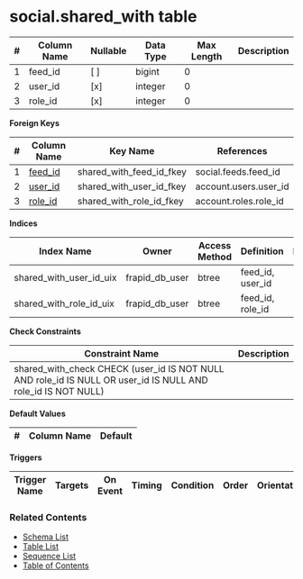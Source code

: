 # social.shared_with table



| # | Column Name | Nullable | Data Type | Max Length | Description |
| --- | --- | --- | --- | --- | --- |
| 1 | feed_id | [ ] | bigint | 0 |  |
| 2 | user_id | [x] | integer | 0 |  |
| 3 | role_id | [x] | integer | 0 |  |



**Foreign Keys**

| # | Column Name | Key Name | References |
| --- | --- | --- | --- |
| 1 | [feed_id](../social/feeds.md) | shared_with_feed_id_fkey | social.feeds.feed_id |
| 2 | [user_id](../account/users.md) | shared_with_user_id_fkey | account.users.user_id |
| 3 | [role_id](../account/roles.md) | shared_with_role_id_fkey | account.roles.role_id |



**Indices**

| Index Name | Owner | Access Method | Definition | Description |
| --- | --- | --- | --- | --- |
| shared_with_user_id_uix | frapid_db_user | btree | feed_id, user_id |  |
| shared_with_role_id_uix | frapid_db_user | btree | feed_id, role_id |  |



**Check Constraints**

| Constraint Name | Description |
| --- | --- |
| shared_with_check CHECK (user_id IS NOT NULL AND role_id IS NULL OR user_id IS NULL AND role_id IS NOT NULL) |  |



**Default Values**

| # | Column Name | Default |
| --- | --- | --- |


**Triggers**

| Trigger Name | Targets | On Event | Timing | Condition | Order | Orientation | Description |
| --- | --- | --- | --- | --- | --- | --- | --- |


### Related Contents
* [Schema List](../../schemas.md)
* [Table List](../../tables.md)
* [Sequence List](../../sequences.md)
* [Table of Contents](../../README.md)

